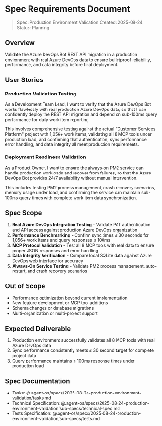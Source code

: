# Spec Requirements Document

> Spec: Production Environment Validation
> Created: 2025-08-24
> Status: Planning

## Overview

Validate the Azure DevOps Bot REST API migration in a production environment with real Azure DevOps data to ensure bulletproof reliability, performance, and data integrity before final deployment.

## User Stories

### Production Validation Testing

As a Development Team Lead, I want to verify that the Azure DevOps Bot works flawlessly with real production Azure DevOps data, so that I can confidently deploy the REST API migration and depend on sub-100ms query performance for daily work item reporting.

This involves comprehensive testing against the actual "Customer Services Platform" project with 1,056+ work items, validating all 8 MCP tools under production load, and confirming that authentication, sync performance, error handling, and data integrity all meet production requirements.

### Deployment Readiness Validation

As a Product Owner, I want to ensure the always-on PM2 service can handle production workloads and recover from failures, so that the Azure DevOps Bot provides 24/7 availability without manual intervention.

This includes testing PM2 process management, crash recovery scenarios, memory usage under load, and confirming the service can maintain sub-100ms query times with complete work item data synchronization.

## Spec Scope

1. **Real Azure DevOps Integration Testing** - Validate PAT authentication and API access against production Azure DevOps organization
2. **Performance Benchmarking** - Confirm sync times ≤ 30 seconds for 1,056+ work items and query responses ≤ 100ms
3. **MCP Protocol Validation** - Test all 8 MCP tools with real data to ensure proper JSON responses and error handling  
4. **Data Integrity Verification** - Compare local SQLite data against Azure DevOps web interface for accuracy
5. **Always-On Service Testing** - Validate PM2 process management, auto-restart, and crash recovery scenarios

## Out of Scope

- Performance optimization beyond current implementation
- New feature development or MCP tool additions
- Schema changes or database migrations
- Multi-organization or multi-project support

## Expected Deliverable

1. Production environment successfully validates all 8 MCP tools with real Azure DevOps data
2. Sync performance consistently meets ≤ 30 second target for complete project data
3. Query performance maintains ≤ 100ms response times under production load

## Spec Documentation

- Tasks: @.agent-os/specs/2025-08-24-production-environment-validation/tasks.md
- Technical Specification: @.agent-os/specs/2025-08-24-production-environment-validation/sub-specs/technical-spec.md
- Tests Specification: @.agent-os/specs/2025-08-24-production-environment-validation/sub-specs/tests.md